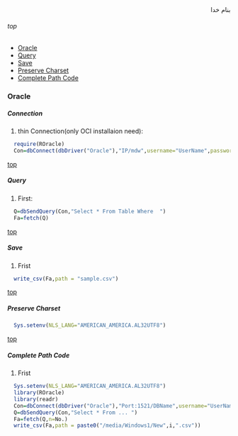 <div dir=rtl>بنام خدا</div>

###### top

- [Oracle](#oracle)
- [Query](#query)
- [Save](#save)
- [Preserve Charset](#preserve-charset)
- [Complete Path Code](#complete-path-code)




### Oracle
##### Connection
1. thin Connection(only OCI installaion need):
```R
  require(ROracle)
  Con=dbConnect(dbDriver("Oracle"),"IP/mdw",username="UserName",password="Pass")
```

[top](#top)
##### Query
1. First:
```R
  Q=dbSendQuery(Con,"Select * From Table Where  ")
  Fa=fetch(Q)
```

[top](#top)
##### Save
1. Frist
```R
  write_csv(Fa,path = "sample.csv")
```

[top](#top)
##### Preserve Charset
```R
  Sys.setenv(NLS_LANG="AMERICAN_AMERICA.AL32UTF8")
```


[top](#top)
##### Complete Path Code
1. Frist
```R
  Sys.setenv(NLS_LANG="AMERICAN_AMERICA.AL32UTF8")
  library(ROracle)
  library(readr)
  Con=dbConnect(dbDriver("Oracle"),"Port:1521/DBName",username="UserName",password="Password")
  Q=dbSendQuery(Con,"Select * From ... ")
  Fa=fetch(Q,n=No.)
  write_csv(Fa,path = paste0("/media/Windows1/New",i,".csv"))
```

